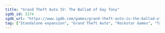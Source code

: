 ```yaml
---
title: "Grand Theft Auto IV: The Ballad of Gay Tony"
igdb_id: 3174
igdb_url: "https://www.igdb.com/games/grand-theft-auto-iv-the-ballad-of-gay-tony"
tag: ["Standalone expansion", "Grand Theft Auto", "Rockstar Games", "Take-Two Interactive", "Rockstar Toronto", "Rockstar North", "Shooter", "Racing", "Adventure", "Single player", "Multiplayer", "Third person", "Action", "Comedy", "Sandbox", "Open world"]
---
```

